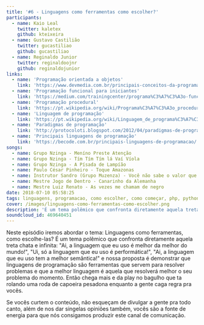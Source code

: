 ```yaml
---
title: '#6 - Linguagens como ferramentas como escolher?'
participants:
  - name: Kaio Leal
    twitter: kaletex
    github: kteixeira
  - name: Gustavo Castilião
    twitter: gucastiliao
    github: gucastiliao
  - name: Reginaldo Junior
    twitter: reginaldoojnr
    github: reginaldojunior
links:
  - name: 'Programação orientada a objetos'
    link: 'https://www.devmedia.com.br/principais-conceitos-da-programacao-orientada-a-objetos/32285'
  - name: 'Programação funcional para iniciantes'
    link: 'https://medium.com/trainingcenter/programa%C3%A7%C3%A3o-funcional-para-iniciantes-9e2beddb5b43'
  - name: 'Programação procedural'
    link: 'https://pt.wikipedia.org/wiki/Programa%C3%A7%C3%A3o_procedural'
  - name: 'Linguagem de programação'
    link: 'https://pt.wikipedia.org/wiki/Linguagem_de_programa%C3%A7%C3%A3o'
  - name: 'Paradigmas de programação'
    link: 'http://protocoloti.blogspot.com/2012/04/paradigmas-de-programacao.html'
  - name: 'Principais linguagens de programação'
    link: 'https://becode.com.br/principais-linguagens-de-programacao/'
songs:
  - name: Grupo Nzinga - Meníno Preste Atenção
  - name: Grupo Nzinga - Tím Tím Tím lá Vaí Víola
  - name: Grupo Nzinga - A Písada de Lampíão
  - name: Paulo César Pinheiro - Toque Amazonas
  - name: Instrutor Sandro (Grupo Muzenza) - Você não sabe o valor que a Capoeira tem
  - name: Mestre Jogo de Dentro - Canarinho da Alemanha
  - name: Mestre Luiz Renato - As vezes me chamam de negro
date: 2018-07-10 05:58:25
tags: linguagens, programacao, como escolher, como começar, php, python, javascript, tecnologia, quebradev
cover: /images/linguagens-como-ferramentas-como-escolher.png
description: 'É um tema polêmico que confronta diretamente aquela treta chata e infinita: "Ai, a linguagem que eu uso é melhor da melhor do mundo!", "Ui, só a linguagem que eu uso é performática!", "Ai, a linguagem que eu uso tem a melhor semântica!"'
soundcloud_id: 469640451
---
```


Neste episódio iremos abordar o tema: Linguagens como ferramentas, como escolhe-las? 
É um tema polêmico que confronta diretamente aquela treta chata e infinita: "Ai, a linguagem que eu uso é melhor da melhor do mundo!", "Ui, só a linguagem que eu uso é performática!", "Ai, a linguagem que eu uso tem a melhor semântica!" e nossa proposta é demonstrar que linguagens de programação são ferramentas que servem para resolver problemas e que a melhor linguagem é aquela que resolverá melhor o seu problema do momento.
Então chega mais e da play no bagulho que ta rolando uma roda de capoeira pesadona enquanto a gente caga regra pra vocês.

Se vocês curtem o conteúdo, não esqueçam de divulgar a gente pra todo canto, além de nos dar singelas opiniões também, vocês são a fonte de energia para que nós consigamos produzir este canal de comunicação.